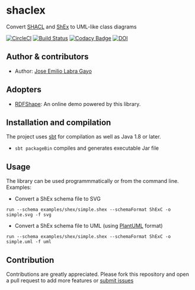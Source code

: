 # shaclex

Convert [SHACL](http://w3c.github.io/data-shapes/shacl/) and
[ShEx](http://www.shex.io) to UML-like class diagrams

[![CircleCI](https://circleci.com/gh/labra/shaclex.svg?style=svg)](https://circleci.com/gh/labra/shaclex)
[![Build Status](https://travis-ci.org/labra/shaclex.svg?branch=master)](https://travis-ci.org/labra/shaclex)
[![Codacy Badge](https://api.codacy.com/project/badge/grade/f87bd2ebcfa94dce89e2a981ff13decd)](https://www.codacy.com/app/jelabra/shaclex)
[![DOI](https://zenodo.org/badge/DOI/10.5281/zenodo.1214239.svg)](https://doi.org/10.5281/zenodo.1214239)

## Author & contributors

* Author: [Jose Emilio Labra Gayo](http://www.di.uniovi.es/~labra)

## Adopters

* [RDFShape](http://rdfshape.weso.es): An online demo powered by this library.

## Installation and compilation

The project uses [sbt](http://www.scala-sbt.org/) for compilation as well as Java 1.8 or later.


* `sbt packageBin` compiles and generates executable Jar file


## Usage

The library can be used programmmatically or from the command line. Examples:

- Convert a ShEx schema file to SVG

``` 
run --schema examples/shex/simple.shex --schemaFormat ShExC -o simple.svg -f svg
```

- Convert a ShEx schema file to UML (using [PlantUML](http://plantuml.com/) format)

``` 
run --schema examples/shex/simple.shex --schemaFormat ShExC -o simple.uml -f uml
```

## Contribution

Contributions are greatly appreciated.
Please fork this repository and open a
pull request to add more features or [submit issues](https://github.com/labra/umlShaclex/issues)